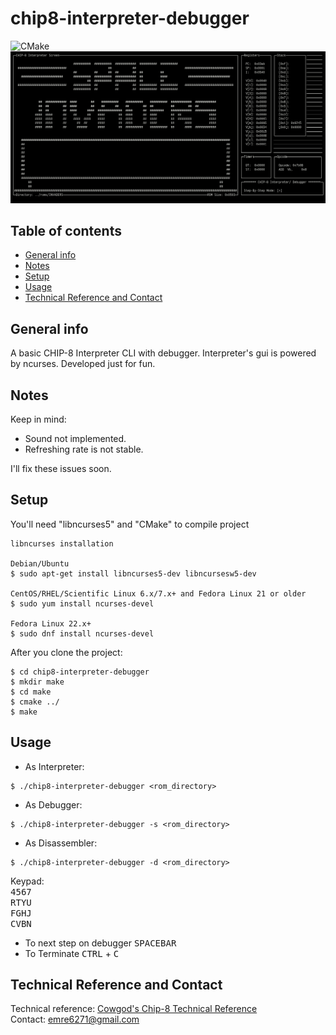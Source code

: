 # chip8-interpreter-debugger 
![CMake](https://github.com/emrygun/chip8-interpreter-debugger/workflows/CMake/badge.svg)
![chip8-interpreter-debugger](https://raw.githubusercontent.com/emrygun/chip8-interpreter-debugger/main/2021-01-23_22-20.png?token=AKRJFVOK3HVHR3FTXMU7FXLABR4TC)
## Table of contents
* [General info](#general-info)
* [Notes](#notes)
* [Setup](#setup)
* [Usage](#usage)
* [Technical Reference and Contact](#technical-reference-and-contact)

## General info
A basic CHIP-8 Interpreter CLI with debugger. Interpreter's gui is powered by ncurses. Developed just for fun.<br/>
	
## Notes
Keep in mind:
* Sound not implemented.
* Refreshing rate is not stable. <br/>

I'll fix these issues soon.
	
## Setup
You'll need "libncurses5" and "CMake" to compile project

```
libncurses installation

Debian/Ubuntu
$ sudo apt-get install libncurses5-dev libncursesw5-dev

CentOS/RHEL/Scientific Linux 6.x/7.x+ and Fedora Linux 21 or older
$ sudo yum install ncurses-devel

Fedora Linux 22.x+
$ sudo dnf install ncurses-devel
```
After you clone the project:

```
$ cd chip8-interpreter-debugger
$ mkdir make
$ cd make
$ cmake ../
$ make
```

## Usage
* As Interpreter:
```
$ ./chip8-interpreter-debugger <rom_directory>
``` 
* As Debugger:
```
$ ./chip8-interpreter-debugger -s <rom_directory>
```
* As Disassembler:
```
$ ./chip8-interpreter-debugger -d <rom_directory>
```

Keypad: <br/>
<kbd>4</kbd><kbd>5</kbd><kbd>6</kbd><kbd>7</kbd> <br />
<kbd>R</kbd><kbd>T</kbd><kbd>Y</kbd><kbd>U</kbd> <br />
<kbd>F</kbd><kbd>G</kbd><kbd>H</kbd><kbd>J</kbd> <br />
<kbd>C</kbd><kbd>V</kbd><kbd>B</kbd><kbd>N</kbd> <br />

* To next step on debugger <kbd>SPACEBAR</kbd><br/>
* To Terminate <kbd>CTRL</kbd> + <kbd>C</kbd>

## Technical Reference and Contact
Technical reference: <a href="http://devernay.free.fr/hacks/chip8/C8TECH10.HTM">Cowgod's Chip-8 Technical Reference</a><br/>
Contact: emre6271@gmail.com
